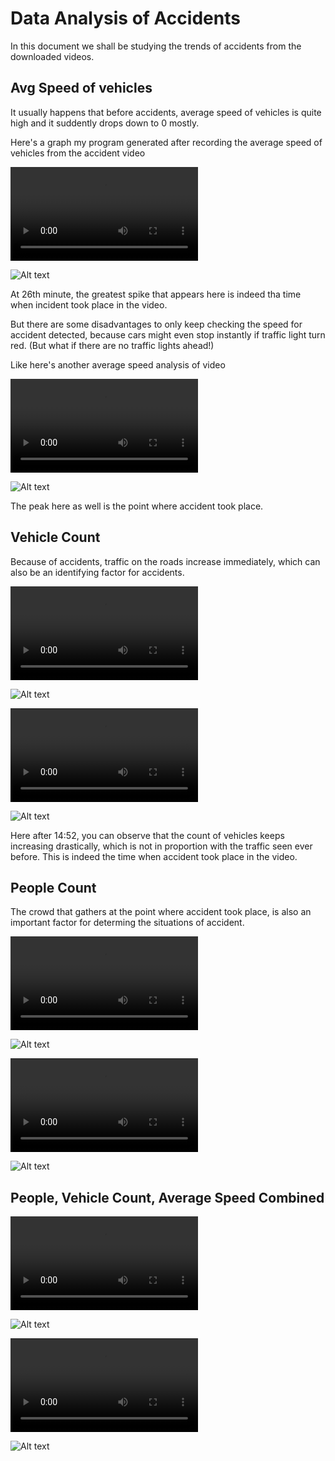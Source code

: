 # Data Analysis of Accidents

In this document we shall be studying the trends of accidents from the downloaded videos.

## Avg Speed of vehicles

It usually happens that before accidents, average speed of vehicles is quite high and it suddently drops down to 0 mostly.

Here's a graph my program generated after recording the average speed of vehicles from the accident video 

<video src="accidents/cyberabad_traffic_incident1.mp4" controls title="Title"></video>

![Alt text](plots/cyberabad_traffic_incident1_speed.png)

At 26th minute, the greatest spike that appears here is indeed tha time when incident took place in the video.

But there are some disadvantages to only keep checking the speed for accident detected, because cars might even stop instantly if traffic light turn red. (But what if there are no traffic lights ahead!)

Like here's another average speed analysis of video 

<video src="accidents/cyberabad_traffic_incident2.mp4" controls title="Title"></video>

![Alt text](plots/cyberabad_traffic_incident2_speed.png)

The peak here as well is the point where accident took place.

## Vehicle Count

Because of accidents, traffic on the roads increase immediately, which can also be an identifying factor for accidents.

<video src="accidents/cyberabad_traffic_incident1.mp4" controls title="Title"></video>

![Alt text](plots/cyberabad_traffic_incident1_vehicle.png)

<video src="accidents/cyberabad_traffic_incident2.mp4" controls title="Title"></video>

![Alt text](plots/cyberabad_traffic_incident2_vehicle.png)

Here after 14:52, you can observe that the count of vehicles keeps increasing drastically, which is not in proportion with the traffic seen ever before. This is indeed the time when accident took place in the video.

## People Count

The crowd that gathers at the point where accident took place, is also an important factor for determing the situations of accident.

<video src="accidents/cyberabad_traffic_incident1.mp4" controls title="Title"></video>

![Alt text](plots/cyberabad_traffic_incident1_people.png)

<video src="accidents/cyberabad_traffic_incident2.mp4" controls title="Title"></video>

![Alt text](plots/cyberabad_traffic_incident2_people.png)

## People, Vehicle Count, Average Speed Combined

<video src="accidents/cyberabad_traffic_incident1.mp4" controls title="Title"></video>

![Alt text](plots/cyberabad_traffic_incident1_combine.png)

<video src="accidents/cyberabad_traffic_incident2.mp4" controls title="Title"></video>

![Alt text](plots/cyberabad_traffic_incident2_combine.png)


